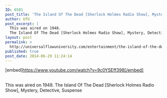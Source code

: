 ```yaml
---
ID: 6501
post_title: 'The Island Of The Dead [Sherlock Holmes Radio Show], Mystery, Detective, Suspense'
author: UfU
post_excerpt: |
  This was aired on 1948.
  The Island Of The Dead [Sherlock Holmes Radio Show], Mystery, Detective, Suspense
layout: post
permalink: >
  http://universalflowuniversity.com/entertainment/the-island-of-the-dead-sherlock-holmes-radio-show-mystery-detective-suspense/
published: true
post_date: 2014-06-29 11:24:14
---
```

[embed]https://www.youtube.com/watch?v=9c0YSEff398[/embed]</br></br>
<p>This was aired on 1948.
The Island Of The Dead [Sherlock Holmes Radio Show], Mystery, Detective, Suspense</p>